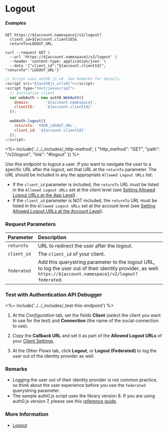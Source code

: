 # Logout

<h5 class="code-snippet-title">Examples</h5>

```http
GET https://${account.namespace}/v2/logout?
  client_id=${account.clientId}&
  returnTo=LOGOUT_URL
```

```shell
curl --request GET \
  --url 'https://${account.namespace}/v2/logout' \
  --header 'content-type: application/json' \
  --data '{"client_id":"${account.clientId}", "returnTo":"LOGOUT_URL"}'
```

```javascript
// Script uses auth0.js v8. See Remarks for details.
<script src="${auth0js_urlv8}"></script>
<script type="text/javascript">
  // Initialize client
  var webAuth = new auth0.WebAuth({
    domain:       '${account.namespace}',
    clientID:     '${account.clientId}'
  });
  
  webAuth.logout({
    returnTo: 'YOUR_LOGOUT_URL',
    client_id: '${account.clientId}'
  });
</script>
```

<%= include('../../_includes/_http-method', {
  "http_method": "GET",
  "path": "/v2/logout",
  "link": "#logout"
}) %>

Use this endpoint to logout a user. If you want to navigate the user to a specific URL after the logout, set that URL at the `returnTo` parameter. The URL should be included in any the appropriate `Allowed Logout URLs` list:
- If the `client_id` parameter is included, the `returnTo` URL must be listed in the `Allowed Logout URLs` set at the client level (see [Setting Allowed Logout URLs at the App Level](/logout#setting-allowed-logout-urls-at-the-app-level)).
- If the `client_id` parameter is NOT included, the `returnTo` URL must be listed in the `Allowed Logout URLs` set at the account level (see [Setting Allowed Logout URLs at the Account Level](/logout#setting-allowed-logout-urls-at-the-account-level)).


### Request Parameters

| Parameter        | Description |
|:-----------------|:------------|
| `returnTo `      | URL to redirect the user after the logout. |
| `client_id`      | The `client_id` of your client. |
| `federated`      | Add this querystring parameter to the logout URL, to log the user out of their identity provider, as well: `https://${account.namespace}/v2/logout?federated`. |


### Test with Authentication API Debugger

<%= include('../../_includes/_test-this-endpoint') %>

1. At the *Configuration* tab, set the fields **Client** (select the client you want to use for the test) and **Connection** (the name of the social connection to use).

1. Copy the **Callback URL** and set it as part of the **Allowed Logout URLs** of your [Client Settings](${manage_url}/#/clients/${account.clientId}/settings).

1. At the *Other Flows* tab, click **Logout**, or **Logout (Federated)** to log the user out of the identity provider as well.


### Remarks

- Logging the user out of their identity provider is not common practice, so think about the user experience before you use the `federated` querystring parameter.
- The sample auth0.js script uses the library version 8. If you are using auth0.js version 7, please see this [reference guide](/libraries/auth0js/v7).

### More Information

- [Logout](/logout)

